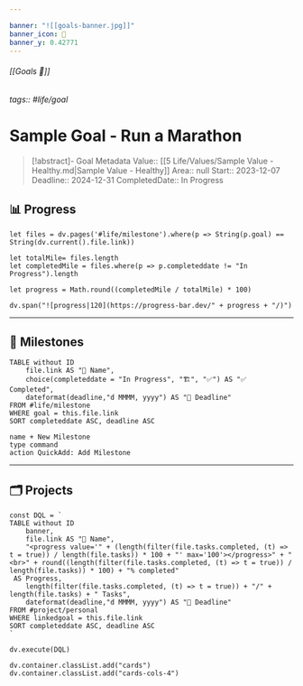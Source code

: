 ```yaml
---

banner: "![[goals-banner.jpg]]"
banner_icon: 🎯
banner_y: 0.42771
---
```

###### [[Goals 🎯]]
###### tags:: #life/goal
# Sample Goal - Run a Marathon

>[!abstract]- Goal Metadata
>Value:: [[5 Life/Values/Sample Value - Healthy.md|Sample Value - Healthy]]
>Area:: null
>Start:: 2023-12-07
>Deadline:: 2024-12-31
>CompletedDate:: In Progress

## 📊 Progress

```dataviewjs
let files = dv.pages('#life/milestone').where(p => String(p.goal) == String(dv.current().file.link))

let totalMile= files.length  
let completedMile = files.where(p => p.completeddate != "In Progress").length  

let progress = Math.round((completedMile / totalMile) * 100)  

dv.span("![progress|120](https://progress-bar.dev/" + progress + "/)")
```

---

## 🏁 Milestones

```dataview
TABLE without ID
	file.link AS "🏁 Name",
	choice(completeddate = "In Progress", "🏗️", "✅") AS "✅ Completed",
	dateformat(deadline,"d MMMM, yyyy") AS "📅 Deadline"
FROM #life/milestone 
WHERE goal = this.file.link
SORT completeddate ASC, deadline ASC
```
```button
name + New Milestone
type command
action QuickAdd: Add Milestone
```

---

## 🗂️ Projects
```dataviewjs
const DQL = `
TABLE without ID
	banner,
	file.link AS "🏁 Name",
	"<progress value='" + (length(filter(file.tasks.completed, (t) => t = true)) / length(file.tasks)) * 100 + "' max='100'></progress>" + "<br>" + round((length(filter(file.tasks.completed, (t) => t = true)) / length(file.tasks)) * 100) + "% completed"
 AS Progress,
	length(filter(file.tasks.completed, (t) => t = true)) + "/" + length(file.tasks) + " Tasks",
	dateformat(deadline,"d MMMM, yyyy") AS "📅 Deadline"
FROM #project/personal  
WHERE linkedgoal = this.file.link
SORT completeddate ASC, deadline ASC
`

dv.execute(DQL)

dv.container.classList.add("cards")
dv.container.classList.add("cards-cols-4")
```
